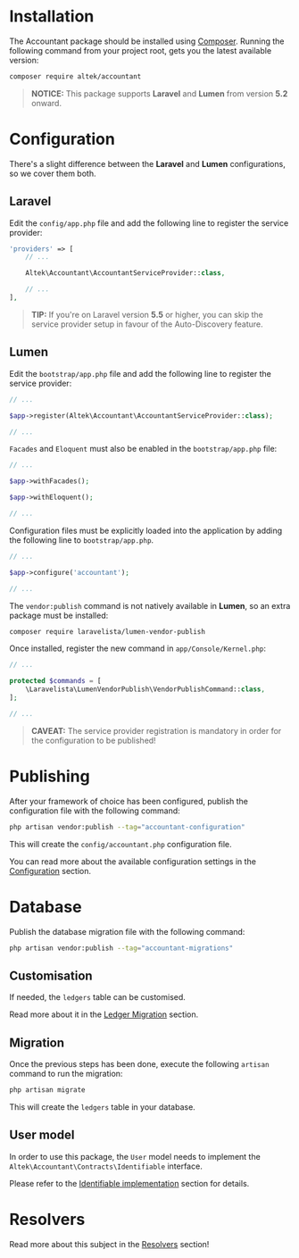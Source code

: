 # Installation
The Accountant package should be installed using [Composer](http://getcomposer.org/doc/00-intro.md).
Running the following command from your project root, gets you the latest available version:

```sh
composer require altek/accountant
```

> **NOTICE:** This package supports **Laravel** and **Lumen** from version **5.2** onward.

# Configuration
There's a slight difference between the **Laravel** and **Lumen** configurations, so we cover them both.

## Laravel
Edit the `config/app.php` file and add the following line to register the service provider:

```php
'providers' => [
    // ...

    Altek\Accountant\AccountantServiceProvider::class,

    // ...
],
```

> **TIP:** If you're on Laravel version **5.5** or higher, you can skip the service provider setup in favour of the Auto-Discovery feature.

## Lumen
Edit the `bootstrap/app.php` file and add the following line to register the service provider:

```php
// ...

$app->register(Altek\Accountant\AccountantServiceProvider::class);

// ...
```

`Facades` and `Eloquent` must also be enabled in the `bootstrap/app.php` file:

```php
// ...

$app->withFacades();

$app->withEloquent();

// ...
```

Configuration files must be explicitly loaded into the application by adding the following line to `bootstrap/app.php`.

```php
// ...

$app->configure('accountant');

// ...
```

The `vendor:publish` command is not natively available in **Lumen**, so an extra package must be installed:

```sh
composer require laravelista/lumen-vendor-publish
```

Once installed, register the new command in `app/Console/Kernel.php`:

```php
// ...

protected $commands = [
    \Laravelista\LumenVendorPublish\VendorPublishCommand::class,
];

// ...
```

> **CAVEAT:** The service provider registration is mandatory in order for the configuration to be published!

# Publishing
After your framework of choice has been configured, publish the configuration file with the following command:

```sh
php artisan vendor:publish --tag="accountant-configuration"
```

This will create the `config/accountant.php` configuration file.

You can read more about the available configuration settings in the [Configuration](configuration.md) section.

# Database
Publish the database migration file with the following command:

```sh
php artisan vendor:publish --tag="accountant-migrations"
```

## Customisation
If needed, the `ledgers` table can be customised.

Read more about it in the [Ledger Migration](ledger-migration.md) section.

## Migration
Once the previous steps has been done, execute the following `artisan` command to run the migration:

```sh
php artisan migrate
```

This will create the `ledgers` table in your database.

## User model
In order to use this package, the `User` model needs to implement the `Altek\Accountant\Contracts\Identifiable` interface.

Please refer to the [Identifiable implementation](resolvers.md#identifiable-implementation) section for details.

# Resolvers
Read more about this subject in the [Resolvers](resolvers.md) section!
